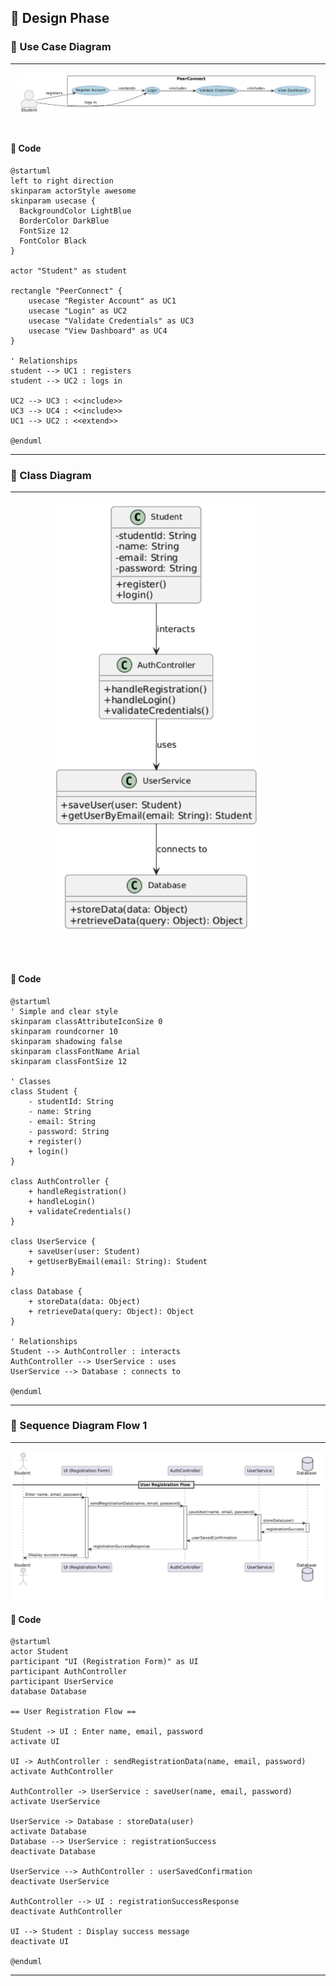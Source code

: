 ## 🧩 Design Phase

### 🎯 Use Case Diagram

---
![PeerConnect Use Case Diagram](usecasediagram.png)

#### 🧠 Code

```plantuml
@startuml
left to right direction
skinparam actorStyle awesome
skinparam usecase {
  BackgroundColor LightBlue
  BorderColor DarkBlue
  FontSize 12
  FontColor Black
}

actor "Student" as student

rectangle "PeerConnect" {
    usecase "Register Account" as UC1
    usecase "Login" as UC2
    usecase "Validate Credentials" as UC3
    usecase "View Dashboard" as UC4
}

' Relationships
student --> UC1 : registers
student --> UC2 : logs in

UC2 --> UC3 : <<include>>
UC3 --> UC4 : <<include>>
UC1 --> UC2 : <<extend>>

@enduml
```
---

### 🎯 Class Diagram

---
![PeerConnect Use Case Diagram](classdiagram.png)

#### 🧠 Code

```plantuml
@startuml
' Simple and clear style
skinparam classAttributeIconSize 0
skinparam roundcorner 10
skinparam shadowing false
skinparam classFontName Arial
skinparam classFontSize 12

' Classes
class Student {
    - studentId: String
    - name: String
    - email: String
    - password: String
    + register()
    + login()
}

class AuthController {
    + handleRegistration()
    + handleLogin()
    + validateCredentials()
}

class UserService {
    + saveUser(user: Student)
    + getUserByEmail(email: String): Student
}

class Database {
    + storeData(data: Object)
    + retrieveData(query: Object): Object
}

' Relationships
Student --> AuthController : interacts
AuthController --> UserService : uses
UserService --> Database : connects to

@enduml
```
---

### 🎯 Sequence Diagram Flow 1

---
![PeerConnect Sequence Diagram Flow 1](Sequencediagramflow1.png)

#### 🧠 Code
```plantuml
@startuml
actor Student
participant "UI (Registration Form)" as UI
participant AuthController
participant UserService
database Database

== User Registration Flow ==

Student -> UI : Enter name, email, password
activate UI

UI -> AuthController : sendRegistrationData(name, email, password)
activate AuthController

AuthController -> UserService : saveUser(name, email, password)
activate UserService

UserService -> Database : storeData(user)
activate Database
Database --> UserService : registrationSuccess
deactivate Database

UserService --> AuthController : userSavedConfirmation
deactivate UserService

AuthController --> UI : registrationSuccessResponse
deactivate AuthController

UI --> Student : Display success message
deactivate UI

@enduml
```
---

